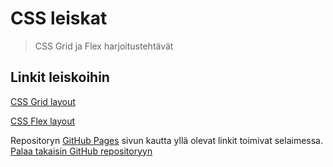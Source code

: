 # CSS leiskat

> CSS Grid ja Flex harjoitustehtävät

## Linkit leiskoihin

[CSS Grid layout](./grid.html)

[CSS Flex layout](./flex.html)

Repositoryn [GitHub Pages](https://joniturunen.github.io/css-grid-and-flex-exercises/) sivun kautta yllä olevat linkit toimivat selaimessa.
[Palaa takaisin GitHub repositoryyn](https://github.com/joniturunen/css-grid-and-flex-exercises)
